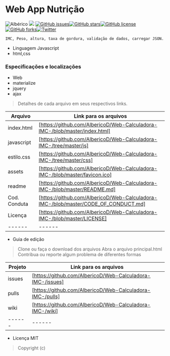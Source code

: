 
# Web App Nutrição
![Albérico](https://img.shields.io/badge/WebAPP-Alb%C3%A9rico-blue.svg)                       ![](https://img.shields.io/badge/CSS-Materialize-yellowgreen.svg)
[![GitHub issues](https://img.shields.io/github/issues/AlbericoD/Web-Calculadora-IMC-.svg)](https://github.com/AlbericoD/Web-Calculadora-IMC-/issues)[![GitHub stars](https://img.shields.io/github/stars/AlbericoD/Web-Calculadora-IMC-.svg)](https://github.com/AlbericoD/Web-Calculadora-IMC-/stargazers)[![GitHub license](https://img.shields.io/badge/license-MIT-blue.svg)](https://raw.githubusercontent.com/AlbericoD/Web-Calculadora-IMC-/master/LICENSE)[![GitHub forks](https://img.shields.io/github/forks/AlbericoD/Web-Calculadora-IMC-.svg)](https://github.com/AlbericoD/Web-Calculadora-IMC-/network)[![Twitter](https://img.shields.io/twitter/url/https/github.com/AlbericoD/Web-Calculadora-IMC-.svg?style=social)](https://twitter.com/intent/tweet?text=Wow:&url=%5Bobject%20Object%5D)

    IMC, Peso, altura, taxa de gordura, validação de dados, carregar JSON.
  * Linguagem Javascript
  * html,css
 

### Especificações e localizações

* Web
* materialize
* jquery
* ajax
>Detalhes de cada arquivo em seus respectivos links.


| Arquivo | Link para os arquivos |
| ------ | ------ |
| index.html | [https://github.com/AlbericoD/Web-Calculadora-IMC-/blob/master/index.html]  |
| javascript| [https://github.com/AlbericoD/Web-Calculadora-IMC-/tree/master/js]  |
| estilo.css | [https://github.com/AlbericoD/Web-Calculadora-IMC-/tree/master/css]  |
| assets | [https://github.com/AlbericoD/Web-Calculadora-IMC-/blob/master/favicon.ico]  |
| readme | [https://github.com/AlbericoD/Web-Calculadora-IMC-/blob/master/README.md]  |
| Cod. Conduta    | [https://github.com/AlbericoD/Web-Calculadora-IMC-/blob/master/CODE_OF_CONDUCT.md] |
| Licença | [https://github.com/AlbericoD/Web-Calculadora-IMC-/blob/master/LICENSE] |
| ------ | ------ |

* Guia de edição
>Clone ou faça o download dos arquivos
>Abra o arquivo principal.html
>Contribua ou reporte algum problema de diferentes formas

| Projeto | Link para os arquivos |
| ------ | ------ |
| issues | [https://github.com/AlbericoD/Web-Calculadora-IMC-/issues]  |
| pulls | [https://github.com/AlbericoD/Web-Calculadora-IMC-/pulls]  |
| wiki | [https://github.com/AlbericoD/Web-Calculadora-IMC-/wiki]  |
| ------ | ------ |


* Licença MIT
>Copyright (c)







